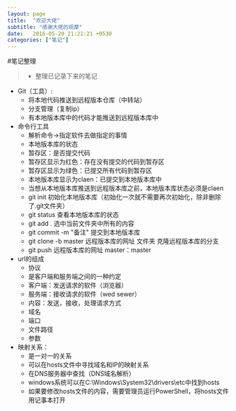 ```yaml
---
layout: page
title:  "欢迎大佬"
subtitle: "感谢大佬的观摩"
date:   2016-05-20 21:21:21 +0530
categories: ["笔记"]
---
```

#笔记整理
>- 整理已记录下来的笔记

- Git（工具）:
    - 将本地代码推送到远程版本仓库（中转站）
    - 分支管理（复制ip）
    - 有本地版本库中的代码才能推送到远程版本库中
- 命令行工具
    - 解析命令→指定软件去做指定的事情
    - 本地版本库的状态
     - 暂存区：是否提交代码
     - 暂存区显示为红色：存在没有提交的代码到暂存区
     - 暂存区显示为绿色：已提交所有代码到暂存区
    - 本地版本库显示为claen：已提交到本地版本库中
    - 当想从本地版本库推送到远程版本库之前，本地版本库状态必须是claen
    - git init  初始化本地版本库（初始化一次就不需要再次初始化，除非删除了.git文件夹）
    - git status 查看本地版本库的状态
    - git add . 选中当前文件夹中所有的内容
    - git commit -m "备注"  提交到本地版本库
    - git clone -b master 远程版本库的网址 文件夹 克隆远程版本库的分支
    - git push 远程版本库的网址 master：master
- url的组成
    - 协议
     - 是客户端和服务端之间的一种约定
     - 客户端：发送请求的软件（浏览器）
     - 服务端：接收请求的软件（wed sewer）
     - 内容：发送，接收，处理请求方式
    - 域名
    - 端口
    - 文件路径
    - 参数
- 映射关系：
    - 是一对一的关系
    - 可以在hosts文件中寻找域名和IP的映射关系
    - 在DNS服务器中查找（DNS域名解析）
    - windows系统可以在C:\Windows\System32\drivers\etc中找到hosts
    - 如果要修改hosts文件的内容，需要管理员运行PowerShell，将hosts文件用记事本打开